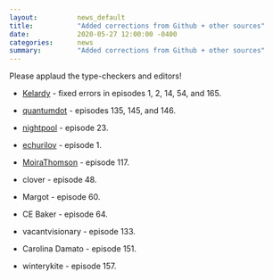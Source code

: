 ```yaml
---
layout:          news_default
title:           "Added corrections from Github + other sources"
date:            2020-05-27 12:00:00 -0400
categories:      news
summary:         "Added corrections from Github + other sources"
---
```

Please applaud the type-checkers and editors!

- [Kelardy](https://github.com/Kelardry) - fixed errors in episodes 1, 2, 14, 54, and 165.

- [quantumdot](https://github.com/quantumdotdot) - episodes 135, 145, and 146.

- [nightpool](https://github.com/nightpool) - episode 23.

- [echurilov](https://github.com/echurilov) - episode 1.

- [MoiraThomson](https://github.com/MoiraThomson) - episode 117.

- clover - episode 48.

- Margot - episode 60.

- CE Baker - episode 64.

- vacantvisionary - episode 133.

- Carolina Damato - episode 151.

- winterykite - episode 157.